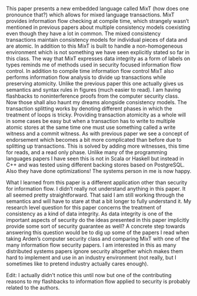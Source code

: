 This paper  presents a new embedded language called MixT (how does one pronounce that?) which allows for mixed language transactions. MixT provides information flow checking at compile time, which strangely wasn’t mentioned in previous papers about multiple consistency models coexisting even though they have a lot in common. The mixed consistency transactions maintain consistency models for individual pieces of data and are atomic. In addition to this MixT is built to handle a non-homogeneous environment which is not something we have seen explicitly stated so far in this class. The way that MixT expresses data integrity as a form of labels on types reminds me of methods used in security focused information flow control. In addition to compile time information flow control MixT also performs information flow analysis to divide up transactions while preserving atomicity. Unlike the previous paper this one actually gives us semantics and syntax rules in figures (much easier to read). I am having flashbacks to noninterference proofs from the computer security class. Now those shall also haunt my dreams alongside consistency models. The transaction splitting works by denoting different phases in which the treatment of loops is tricky. Providing transaction atomicity as a whole will in some cases be easy but when a transaction has to write to multiple atomic stores at the same time one must use something called a write witness and a commit witness. As with previous paper we see a concept of endorsement which becomes a bit more complicated than before due to splitting up transactions. This is solved by adding more witnesses, this time for reads, and a read only phase. Unlike many of the programming languages papers I have seen this is not in Scala or Haskell but instead in C++ and was tested using different backing stores based on PostgreSQL. Also they have done optimizations! The systems person in me is now happy.

What I learned from this paper is a different application other than security for information flow. I didn’t really not understand anything in this paper. It all seemed pretty straightforward. That said I am still working through the semantics and will have to stare at that a bit longer to fully understand it. My research level question for this paper concerns the treatment of consistency as a kind of data integrity. As data integrity is one of the important aspects of security do the ideas presented in this paper implicitly provide some sort of security guarantee as well? A concrete step towards answering this question would be to dig up some of the papers I read when taking Arden’s computer security class and comparing MixT with one of the many information flow security papers. I am interested in this as many distributed systems papers ignore security altogether which makes them hard to implement and use in an industry environment (not really, but I sometimes like to pretend industry actually cares enough).

Edit: I actually didn't notice this until now but one of the contributing reasons to my flashbacks to information flow applied to security is probably related to the authors.
